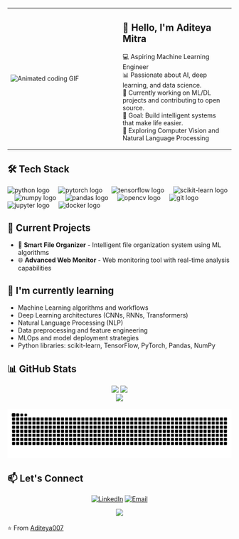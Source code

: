 <table>
  <tr>
    <td width="50%">
      <img src="https://media4.giphy.com/media/ramBbsu5kGc8AJHd1h/giphy.gif" alt="Animated coding GIF" width="100%" />
    </td>
    <td width="50%">
      <h2>👋 Hello, I'm Aditeya Mitra</h2>
      <p>
        💻 Aspiring Machine Learning Engineer <br>
        📊 Passionate about AI, deep learning, and data science.<br>
        🚀 Currently working on ML/DL projects and contributing to open source.<br>
        🎯 Goal: Build intelligent systems that make life easier.<br>
        🌱 Exploring Computer Vision and Natural Language Processing
      </p>
    </td>
  </tr>
</table>

## 🛠️ Tech Stack

<div align="left" style="margin-bottom: 30px;">
  <img src="https://cdn.jsdelivr.net/gh/devicons/devicon/icons/python/python-original.svg" height="30" alt="python logo"  />
  <img width="12" />
  <img src="https://cdn.jsdelivr.net/gh/devicons/devicon/icons/pytorch/pytorch-original.svg" height="30" alt="pytorch logo"  />
  <img width="12" />
  <img src="https://cdn.jsdelivr.net/gh/devicons/devicon/icons/tensorflow/tensorflow-original.svg" height="30" alt="tensorflow logo"  />
  <img width="12" />
  <img src="https://upload.wikimedia.org/wikipedia/commons/0/05/Scikit_learn_logo_small.svg" height="30" alt="scikit-learn logo"  />
  <img width="12" />
  <img src="https://cdn.jsdelivr.net/gh/devicons/devicon/icons/numpy/numpy-original.svg" height="30" alt="numpy logo"  />
  <img width="12" />
  <img src="https://cdn.jsdelivr.net/gh/devicons/devicon/icons/pandas/pandas-original.svg" height="30" alt="pandas logo"  />
  <img width="12" />
  <img src="https://cdn.jsdelivr.net/gh/devicons/devicon/icons/opencv/opencv-original.svg" height="30" alt="opencv logo"  />
  <img width="12" />
  <img src="https://cdn.jsdelivr.net/gh/devicons/devicon/icons/git/git-original.svg" height="30" alt="git logo"  />
  <img width="12" />
  <img src="https://cdn.jsdelivr.net/gh/devicons/devicon/icons/jupyter/jupyter-original.svg" height="30" alt="jupyter logo"  />
  <img width="12" />
  <img src="https://cdn.jsdelivr.net/gh/devicons/devicon/icons/docker/docker-original.svg" height="30" alt="docker logo"  />
</div>

## 🔭 Current Projects

- 📁 **Smart File Organizer** - Intelligent file organization system using ML algorithms
- 🌐 **Advanced Web Monitor** - Web monitoring tool with real-time analysis capabilities

## 🌱 I'm currently learning

- Machine Learning algorithms and workflows
- Deep Learning architectures (CNNs, RNNs, Transformers)
- Natural Language Processing (NLP)
- Data preprocessing and feature engineering
- MLOps and model deployment strategies
- Python libraries: scikit-learn, TensorFlow, PyTorch, Pandas, NumPy


## 📊 GitHub Stats

<div align="center">
  <img src="https://github-readme-stats.vercel.app/api?username=Aditeya007&hide_title=false&hide_rank=false&show_icons=true&include_all_commits=true&count_private=true&disable_animations=false&theme=dracula&locale=en&hide_border=false" height="150" />
  <img src="https://github-readme-stats.vercel.app/api/top-langs?username=Aditeya007&locale=en&hide_title=false&layout=compact&card_width=320&langs_count=5&theme=dracula&hide_border=false" height="150" />
</div>

<div align="center">
  <img src="https://github-readme-streak-stats.herokuapp.com/?user=Aditeya007&theme=dracula&hide_border=false" height="150" />
</div>

![snake animation](https://github.com/Aditeya007/Aditeya007/blob/output/snake.svg)



## 📫 Let's Connect

<div align="center">

[![LinkedIn](https://img.shields.io/badge/LinkedIn-0077B5?style=for-the-badge&logo=linkedin&logoColor=white)](https://www.linkedin.com/in/aditeya-mitra-299520339)
[![Email](https://img.shields.io/badge/Email-D14836?style=for-the-badge&logo=gmail&logoColor=white)](mailto:aditeyamitra.kol@gmail.com)

</div>



<div align="center">
  <img src="https://komarev.com/ghpvc/?username=Aditeya007&color=blueviolet&style=flat-square&label=Profile+Views" />
</div>

⭐️ From [Aditeya007](https://github.com/Aditeya007)
